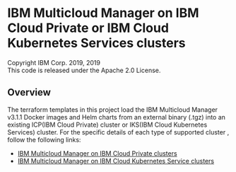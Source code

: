 # IBM Multicloud Manager on IBM Cloud Private or IBM Cloud Kubernetes Services clusters
Copyright IBM Corp. 2019, 2019 \
This code is released under the Apache 2.0 License.

## Overview
 The terraform templates in this project load the IBM Multicloud Manager v3.1.1 Docker images and Helm charts from an external binary (.tgz) into an existing ICP(IBM Cloud Private) cluster or IKS(IBM Cloud Kubernetes Services) cluster. 
 For the specific details of each type of supported cluster , follow the following links: 
 * [IBM Multicloud Manager on IBM Cloud Private clusters](https://github.com/IBM-CAMHub-Open/template_mcm_install/tree/master/ICP/terraform/README.md)
 * [IBM Multicloud Manager on IBM Cloud Kubernetes Service clusters](https://github.com/IBM-CAMHub-Open/template_mcm_install/tree/master/IKS/mcm-klusterlet/README.md)